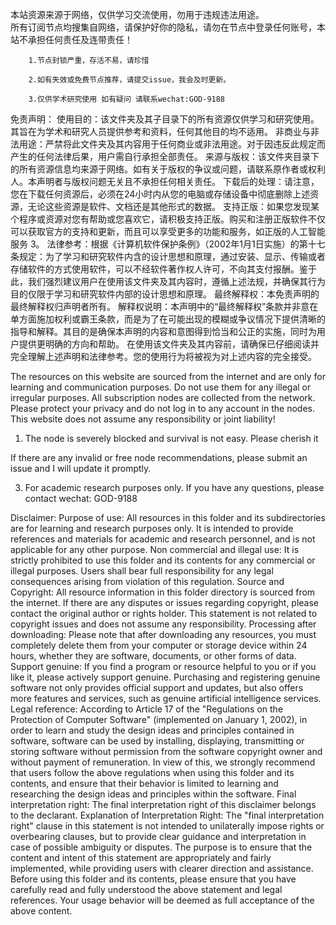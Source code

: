 本站资源来源于网络，仅供学习交流使用，勿用于违规违法用途。<br/>所有订阅节点均搜集自网络，请保护好你的隐私，请勿在节点中登录任何账号，本站不承担任何责任及连带责任！
		
		1.节点封锁严重，存活不易，请珍惜
		
		2.如有失效或免费节点推荐，请提交issue，我会及时更新。
		
		3.仅供学术研究使用 如有疑问 请联系wechat:GOD-9188
		
免责声明： 使用目的：该文件夹及其子目录下的所有资源仅供学习和研究使用。其旨在为学术和研究人员提供参考和资料，任何其他目的均不适用。
非商业与非法用途：严禁将此文件夹及其内容用于任何商业或非法用途。对于因违反此规定而产生的任何法律后果，用户需自行承担全部责任。
来源与版权：该文件夹目录下的所有资源信息均来源于网络。如有关于版权的争议或问题，请联系原作者或权利人。本声明者与版权问题无关且不承担任何相关责任。
下载后的处理：请注意，您在下载任何资源后，必须在24小时内从您的电脑或存储设备中彻底删除上述资源，无论这些资源是软件、文档还是其他形式的数据。
支持正版：如果您发现某个程序或资源对您有帮助或您喜欢它，请积极支持正版。购买和注册正版软件不仅可以获取官方的支持和更新，而且可以享受更多的功能和服务，如正版的人工智能服务 3。
法律参考：根据《计算机软件保护条例》（2002年1月1日实施）的第十七条规定：为了学习和研究软件内含的设计思想和原理，通过安装、显示、传输或者存储软件的方式使用软件，可以不经软件著作权人许可，不向其支付报酬。鉴于此，我们强烈建议用户在使用该文件夹及其内容时，遵循上述法规，并确保其行为目的仅限于学习和研究软件内部的设计思想和原理。
最终解释权：本免责声明的最终解释权归声明者所有。
解释权说明：本声明中的“最终解释权”条款并非意在单方面施加权利或霸王条款，而是为了在可能出现的模糊或争议情况下提供清晰的指导和解释。其目的是确保本声明的内容和意图得到恰当和公正的实施，同时为用户提供更明确的方向和帮助。
在使用该文件夹及其内容前，请确保已仔细阅读并完全理解上述声明和法律参考。您的使用行为将被视为对上述内容的完全接受。




The resources on this website are sourced from the internet and are only for learning and communication purposes. Do not use them for any illegal or irregular purposes. All subscription nodes are collected from the network. Please protect your privacy and do not log in to any account in the nodes. This website does not assume any responsibility or joint liability!
		
1. The node is severely blocked and survival is not easy. Please cherish it
		
If there are any invalid or free node recommendations, please submit an issue and I will update it promptly.
		
3. For academic research purposes only. If you have any questions, please contact wechat: GOD-9188
		
Disclaimer: Purpose of use: All resources in this folder and its subdirectories are for learning and research purposes only. It is intended to provide references and materials for academic and research personnel, and is not applicable for any other purpose.
Non commercial and illegal use: It is strictly prohibited to use this folder and its contents for any commercial or illegal purposes. Users shall bear full responsibility for any legal consequences arising from violation of this regulation.
Source and Copyright: All resource information in this folder directory is sourced from the internet. If there are any disputes or issues regarding copyright, please contact the original author or rights holder. This statement is not related to copyright issues and does not assume any responsibility.
Processing after downloading: Please note that after downloading any resources, you must completely delete them from your computer or storage device within 24 hours, whether they are software, documents, or other forms of data.
Support genuine: If you find a program or resource helpful to you or if you like it, please actively support genuine. Purchasing and registering genuine software not only provides official support and updates, but also offers more features and services, such as genuine artificial intelligence services.
Legal reference: According to Article 17 of the "Regulations on the Protection of Computer Software" (implemented on January 1, 2002), in order to learn and study the design ideas and principles contained in software, software can be used by installing, displaying, transmitting or storing software without permission from the software copyright owner and without payment of remuneration. In view of this, we strongly recommend that users follow the above regulations when using this folder and its contents, and ensure that their behavior is limited to learning and researching the design ideas and principles within the software.
Final interpretation right: The final interpretation right of this disclaimer belongs to the declarant.
Explanation of Interpretation Right: The "final interpretation right" clause in this statement is not intended to unilaterally impose rights or overbearing clauses, but to provide clear guidance and interpretation in case of possible ambiguity or disputes. The purpose is to ensure that the content and intent of this statement are appropriately and fairly implemented, while providing users with clearer direction and assistance.
Before using this folder and its contents, please ensure that you have carefully read and fully understood the above statement and legal references. Your usage behavior will be deemed as full acceptance of the above content.
